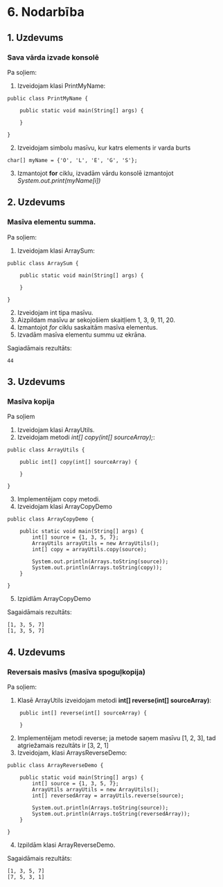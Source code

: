 # 6. Nodarbība
## 1. Uzdevums
### Sava vārda izvade konsolē

Pa soļiem:

1. Izveidojam klasi PrintMyName:
```
public class PrintMyName {

    public static void main(String[] args) {

    }

}
```
2. Izveidojam simbolu masīvu, kur katrs elements ir varda burts
```aidl
char[] myName = {'O', 'L', 'E', 'G', 'S'};
```
3. Izmantojot **for** ciklu, izvadām vārdu konsolē izmantojot *System.out.print(myName[i])*

## 2. Uzdevums
### Masīva elementu summa.

Pa soļiem:

1. Izveidojam klasi ArraySum:
```aidl
public class ArraySum {

    public static void main(String[] args) {

    }

}
```
2. Izveidojam int tipa masīvu.
3. Aizpildam masīvu ar sekojošiem skaitļiem 1, 3, 9, 11, 20.
4. Izmantojot *for* ciklu saskaitām masīva elementus.
5. Izvadām masīva elementu summu uz ekrāna.

Sagiadāmais rezultāts:
```
44
```

## 3. Uzdevums
### Masīva kopija

Pa soļiem

1. Izveidojam klasi ArrayUtils.
2. Izveidojam metodi *int[] copy(int[] sourceArray);*:
```aidl
public class ArrayUtils {

    public int[] copy(int[] sourceArray) {

    }

}
```
3. Implementējam copy metodi.
4. Izveidojam klasi ArrayCopyDemo
```aidl
public class ArrayCopyDemo {

    public static void main(String[] args) {
        int[] source = {1, 3, 5, 7};
        ArrayUtils arrayUtils = new ArrayUtils();
        int[] copy = arrayUtils.copy(source);

        System.out.println(Arrays.toString(source));
        System.out.println(Arrays.toString(copy));
    }

}
```
5. Izpidlām ArrayCopyDemo

Sagaidāmais rezultāts:
```aidl
[1, 3, 5, 7]
[1, 3, 5, 7]
```

## 4. Uzdevums
### Reversais masīvs (masīva spoguļkopija)

Pa soļiem:

1. Klasē ArrayUtils izveidojam metodi **int[] reverse(int[] sourceArray)**:
```aidl
    public int[] reverse(int[] sourceArray) {

    }
```
2. Implementējam metodi reverse; ja metode saņem masīvu [1, 2, 3], tad atgriežamais rezultāts ir [3, 2, 1]
3. Izveidojam, klasi ArraysReverseDemo:
```aidl
public class ArrayReverseDemo {

    public static void main(String[] args) {
        int[] source = {1, 3, 5, 7};
        ArrayUtils arrayUtils = new ArrayUtils();
        int[] reversedArray = arrayUtils.reverse(source);

        System.out.println(Arrays.toString(source));
        System.out.println(Arrays.toString(reversedArray));
    }

}
```
4. Izpildām klasi ArrayReverseDemo.

Sagaidāmais rezultāts:
```aidl
[1, 3, 5, 7]
[7, 5, 3, 1]
```